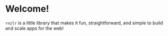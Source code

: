 # Welcome!

`rnzlr` is a little library that makes it fun, straightforward, and simple to build and scale apps for the web!